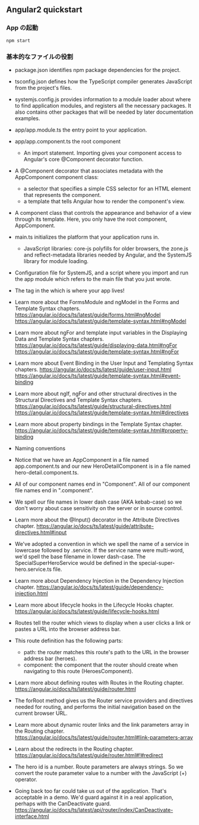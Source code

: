## Angular2 quickstart
### App の起動
`npm start`

### 基本的なファイルの役割
- package.json
  identifies npm package dependencies for the project.
- tsconfig.json
  defines how the TypeScript compiler generates JavaScript from the project's files.
- systemjs.config.js
  provides information to a module loader about where to find application modules, and registers all the necessary packages. It also contains other packages that will be needed by later documentation examples.

- app/app.module.ts
  the entry point to your application.

- app/app.component.ts
  the root component

  - An import statement. Importing gives your component access to Angular's core @Component decorator function.

- A @Component decorator that associates metadata with the AppComponent component class:
  - a selector that specifies a simple CSS selector for an HTML element that represents the component.
  - a template that tells Angular how to render the component's view.
- A component class that controls the appearance and behavior of a view through its template. Here, you only have the root component, AppComponent.

- main.ts
  initializes the platform that your application runs in.

  - JavaScript libraries: core-js polyfills for older browsers, the zone.js and reflect-metadata libraries needed by Angular, and the SystemJS library for module loading.
- Configuration file for SystemJS, and a script where you import and run the app module which refers to the main file that you just wrote.
- The <my-app> tag in the <body> which is where your app lives!

- Learn more about the FormsModule and ngModel in the Forms and Template Syntax chapters.
https://angular.io/docs/ts/latest/guide/forms.html#ngModel
https://angular.io/docs/ts/latest/guide/template-syntax.html#ngModel

- Learn more about ngFor and template input variables in the Displaying Data and Template Syntax chapters.
https://angular.io/docs/ts/latest/guide/displaying-data.html#ngFor
https://angular.io/docs/ts/latest/guide/template-syntax.html#ngFor

- Learn more about Event Binding in the User Input and Templating Syntax chapters.
https://angular.io/docs/ts/latest/guide/user-input.html
https://angular.io/docs/ts/latest/guide/template-syntax.html#event-binding

- Learn more about ngIf, ngFor and other structural directives in the Structural Directives and Template Syntax chapters.
https://angular.io/docs/ts/latest/guide/structural-directives.html
https://angular.io/docs/ts/latest/guide/template-syntax.html#directives

- Learn more about property bindings in the Template Syntax chapter.
https://angular.io/docs/ts/latest/guide/template-syntax.html#property-binding

- Naming conventions

- Notice that we have an AppComponent in a file named app.component.ts and our new HeroDetailComponent is in a file named hero-detail.component.ts.

- All of our component names end in "Component". All of our component file names end in ".component".

- We spell our file names in lower dash case (AKA kebab-case) so we don't worry about case sensitivity on the server or in source control.

- Learn more about the @Input() decorator in the Attribute Directives chapter.
https://angular.io/docs/ts/latest/guide/attribute-directives.html#input

- We've adopted a convention in which we spell the name of a service in lowercase followed by .service. If the service name were multi-word, we'd spell the base filename in lower dash-case. The SpecialSuperHeroService would be defined in the special-super-hero.service.ts file.

- Learn more about Dependency Injection in the Dependency Injection chapter.
https://angular.io/docs/ts/latest/guide/dependency-injection.html

- Learn more about lifecycle hooks in the Lifecycle Hooks chapter.
https://angular.io/docs/ts/latest/guide/lifecycle-hooks.html

- Routes tell the router which views to display when a user clicks a link or pastes a URL into the browser address bar.

- This route definition has the following parts:
  - path: the router matches this route's path to the URL in the browser address bar (heroes).
  - component: the component that the router should create when navigating to this route (HeroesComponent).

- Learn more about defining routes with Routes in the Routing chapter.
https://angular.io/docs/ts/latest/guide/router.html

- The forRoot method gives us the Router service providers and directives needed for routing, and performs the initial navigation based on the current browser URL.

- Learn more about dynamic router links and the link parameters array in the Routing chapter.
https://angular.io/docs/ts/latest/guide/router.html#link-parameters-array

- Learn about the redirects in the Routing chapter.
https://angular.io/docs/ts/latest/guide/router.html#!#redirect

- The hero id is a number. Route parameters are always strings. So we convert the route parameter value to a number with the JavaScript (+) operator.

- Going back too far could take us out of the application. That's acceptable in a demo. We'd guard against it in a real application, perhaps with the CanDeactivate guard.
https://angular.io/docs/ts/latest/api/router/index/CanDeactivate-interface.html
